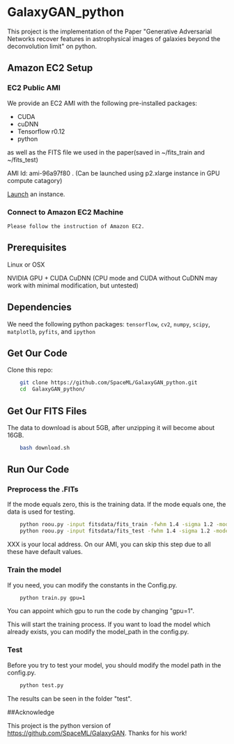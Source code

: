 # GalaxyGAN_python
This project is the implementation of the Paper "Generative Adversarial Networks recover features in astrophysical images of galaxies beyond the deconvolution limit" on python.

## Amazon EC2 Setup

### EC2 Public AMI
We provide an EC2 AMI with the following pre-installed packages:

* CUDA
* cuDNN
* Tensorflow r0.12
* python

as well as the FITS file we used in the paper(saved in ~/fits_train and ~/fits_test)

AMI Id: ami-96a97f80
    . (Can be launched using p2.xlarge instance in GPU compute catagory)

 [Launch](https://console.aws.amazon.com/ec2/v2/home?region=us-east-1#Images:sort=visibility) an instance.
### Connect to Amazon EC2 Machine
    Please follow the instruction of Amazon EC2.

## Prerequisites

Linux or OSX

NVIDIA GPU + CUDA CuDNN (CPU mode and CUDA without CuDNN may work with minimal modification, but untested)

## Dependencies

We need the following python packages:
`tensorflow`, `cv2`, `numpy`, `scipy`, `matplotlb`, `pyfits`, and `ipython`

## Get Our Code    
Clone this repo:

```bash
    git clone https://github.com/SpaceML/GalaxyGAN_python.git 
    cd  GalaxyGAN_python/
```

## Get Our FITS Files
The data to download is about 5GB, after unzipping it will become about 16GB.

```bash
	bash download.sh 
```
## Run Our Code


### Preprocess the .FITs
If the mode equals zero, this is the training data. If the mode equals one, the data is used for testing.

```bash
    python roou.py -input fitsdata/fits_train -fwhm 1.4 -sigma 1.2 -mode 0
    python roou.py -input fitsdata/fits_test -fwhm 1.4 -sigma 1.2 -mode 1
```
XXX is your local address. On our AMI, you can skip this step due to all these have default values.


### Train the model

If you need, you can modify the constants in the Config.py.

```bash
    python train.py gpu=1
```
You can appoint which gpu to run the code by changing "gpu=1".

This will start the training process. If you want to load the model which already exists, you can modify the model_path in the config.py.

### Test 

Before you try to test your model, you should modify the model path in the config.py. 

```bash 
    python test.py
```
The results can be seen in the folder "test".

##Acknowledge

This project is the python version of https://github.com/SpaceML/GalaxyGAN. Thanks for his work!

